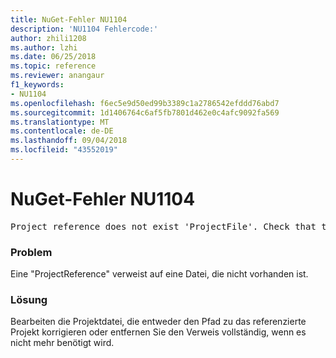 ```yaml
---
title: NuGet-Fehler NU1104
description: 'NU1104 Fehlercode:'
author: zhili1208
ms.author: lzhi
ms.date: 06/25/2018
ms.topic: reference
ms.reviewer: anangaur
f1_keywords:
- NU1104
ms.openlocfilehash: f6ec5e9d50ed99b3389c1a2786542efddd76abd7
ms.sourcegitcommit: 1d1406764c6af5fb7801d462e0c4afc9092fa569
ms.translationtype: MT
ms.contentlocale: de-DE
ms.lasthandoff: 09/04/2018
ms.locfileid: "43552019"
---
```

# <a name="nuget-error-nu1104"></a>NuGet-Fehler NU1104

<pre>Project reference does not exist 'ProjectFile'. Check that the project reference is valid and that the project file exists.</pre>

### <a name="issue"></a>Problem
Eine "ProjectReference" verweist auf eine Datei, die nicht vorhanden ist.

### <a name="solution"></a>Lösung
Bearbeiten die Projektdatei, die entweder den Pfad zu das referenzierte Projekt korrigieren oder entfernen Sie den Verweis vollständig, wenn es nicht mehr benötigt wird.